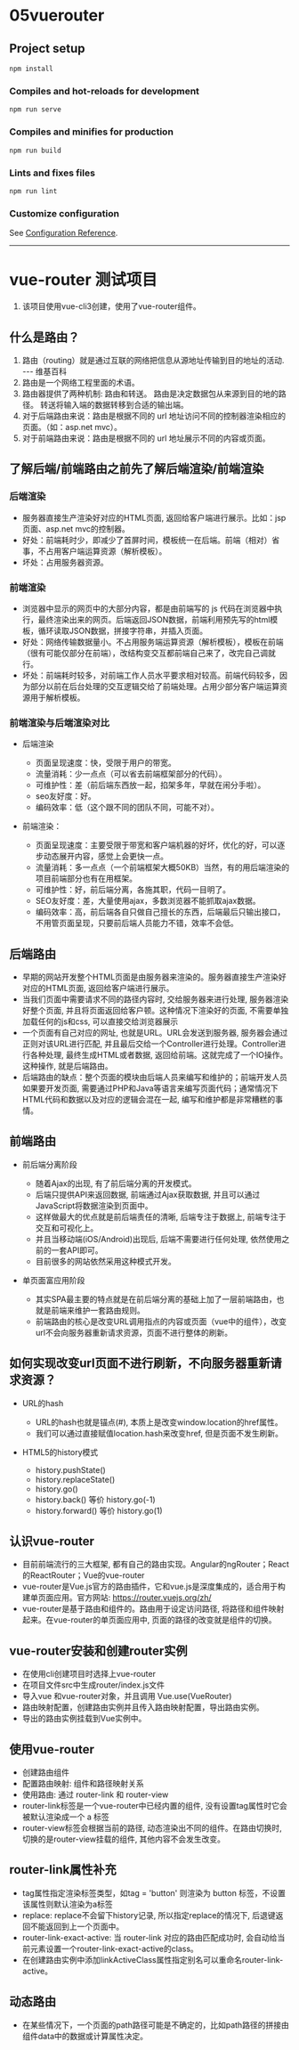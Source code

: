 # 05vuerouter

## Project setup
```
npm install
```

### Compiles and hot-reloads for development
```
npm run serve
```

### Compiles and minifies for production
```
npm run build
```

### Lints and fixes files
```
npm run lint
```

### Customize configuration
See [Configuration Reference](https://cli.vuejs.org/config/).

----

# vue-router 测试项目
  1. 该项目使用vue-cli3创建，使用了vue-router组件。

## 什么是路由？
 1. 路由（routing）就是通过互联的网络把信息从源地址传输到目的地址的活动. --- 维基百科
 2. 路由是一个网络工程里面的术语。
 3. 路由器提供了两种机制: 路由和转送。
      路由是决定数据包从来源到目的地的路径。
      转送将输入端的数据转移到合适的输出端。
 4. 对于后端路由来说：路由是根据不同的 url 地址访问不同的控制器渲染相应的页面。（如：asp.net mvc）。
 5. 对于前端路由来说：路由是根据不同的 url 地址展示不同的内容或页面。

## 了解后端/前端路由之前先了解后端渲染/前端渲染
### 后端渲染
- 服务器直接生产渲染好对应的HTML页面, 返回给客户端进行展示。比如：jsp页面、asp.net mvc的控制器。
- 好处：前端耗时少，即减少了首屏时间，模板统一在后端。前端（相对）省事，不占用客户端运算资源（解析模板）。
- 坏处：占用服务器资源。

### 前端渲染
- 浏览器中显示的网页中的大部分内容，都是由前端写的 js 代码在浏览器中执行，最终渲染出来的网页。后端返回JSON数据，前端利用预先写的html模板，循环读取JSON数据，拼接字符串，并插入页面。
- 好处：网络传输数据量小。不占用服务端运算资源（解析模板），模板在前端（很有可能仅部分在前端），改结构变交互都前端自己来了，改完自己调就行。
- 坏处：前端耗时较多，对前端工作人员水平要求相对较高。前端代码较多，因为部分以前在后台处理的交互逻辑交给了前端处理。占用少部分客户端运算资源用于解析模板。

### 前端渲染与后端渲染对比
- 后端渲染
  - 页面呈现速度：快，受限于用户的带宽。
  - 流量消耗：少一点点（可以省去前端框架部分的代码）。
  - 可维护性：差（前后端东西放一起，掐架多年，早就在闹分手啦）。
  - seo友好度：好。
  - 编码效率：低（这个跟不同的团队不同，可能不对）。

- 前端渲染：
  - 页面呈现速度：主要受限于带宽和客户端机器的好坏，优化的好，可以逐步动态展开内容，感觉上会更快一点。
  - 流量消耗：多一点点（一个前端框架大概50KB）当然，有的用后端渲染的项目前端部分也有在用框架。
  - 可维护性：好，前后端分离，各施其职，代码一目明了。
  - SEO友好度：差，大量使用ajax，多数浏览器不能抓取ajax数据。
  - 编码效率：高，前后端各自只做自己擅长的东西，后端最后只输出接口，不用管页面呈现，只要前后端人员能力不错，效率不会低。


## 后端路由
- 早期的网站开发整个HTML页面是由服务器来渲染的。服务器直接生产渲染好对应的HTML页面, 返回给客户端进行展示。
- 当我们页面中需要请求不同的路径内容时, 交给服务器来进行处理, 服务器渲染好整个页面, 并且将页面返回给客户顿。这种情况下渲染好的页面, 不需要单独加载任何的js和css, 可以直接交给浏览器展示
- 一个页面有自己对应的网址, 也就是URL。URL会发送到服务器, 服务器会通过正则对该URL进行匹配, 并且最后交给一个Controller进行处理。Controller进行各种处理, 最终生成HTML或者数据, 返回给前端。这就完成了一个IO操作。这种操作, 就是后端路由。
- 后端路由的缺点：整个页面的模块由后端人员来编写和维护的；前端开发人员如果要开发页面, 需要通过PHP和Java等语言来编写页面代码；通常情况下HTML代码和数据以及对应的逻辑会混在一起, 编写和维护都是非常糟糕的事情。

## 前端路由
- 前后端分离阶段
  - 随着Ajax的出现, 有了前后端分离的开发模式。
  - 后端只提供API来返回数据, 前端通过Ajax获取数据, 并且可以通过JavaScript将数据渲染到页面中。
  - 这样做最大的优点就是前后端责任的清晰, 后端专注于数据上, 前端专注于交互和可视化上。
  - 并且当移动端(iOS/Android)出现后, 后端不需要进行任何处理, 依然使用之前的一套API即可。
  - 目前很多的网站依然采用这种模式开发。

- 单页面富应用阶段
  - 其实SPA最主要的特点就是在前后端分离的基础上加了一层前端路由，也就是前端来维护一套路由规则。
  - 前端路由的核心是改变URL调用指点的内容或页面（vue中的组件），改变url不会向服务器重新请求资源，页面不进行整体的刷新。

## 如何实现改变url页面不进行刷新，不向服务器重新请求资源？
- URL的hash
  - URL的hash也就是锚点(#), 本质上是改变window.location的href属性。
  - 我们可以通过直接赋值location.hash来改变href, 但是页面不发生刷新。

- HTML5的history模式
  - history.pushState()
  - history.replaceState()
  - history.go()
  - history.back()  等价 history.go(-1)
  - history.forward() 等价 history.go(1)


## 认识vue-router
- 目前前端流行的三大框架, 都有自己的路由实现。Angular的ngRouter；React的ReactRouter；Vue的vue-router
- vue-router是Vue.js官方的路由插件，它和vue.js是深度集成的，适合用于构建单页面应用。官方网站: https://router.vuejs.org/zh/
- vue-router是基于路由和组件的。路由用于设定访问路径, 将路径和组件映射起来。在vue-router的单页面应用中, 页面的路径的改变就是组件的切换。

## vue-router安装和创建router实例
- 在使用cli创建项目时选择上vue-router
- 在项目文件src中生成router/index.js文件
- 导入vue 和vue-router对象，并且调用 Vue.use(VueRouter)
- 路由映射配置，创建路由实例并且传入路由映射配置，导出路由实例。
- 导出的路由实例挂载到Vue实例中。

## 使用vue-router
- 创建路由组件
- 配置路由映射: 组件和路径映射关系
- 使用路由: 通过 router-link 和 router-view 
- router-link标签是一个vue-router中已经内置的组件, 没有设置tag属性时它会被默认渲染成一个 a 标签
- router-view标签会根据当前的路径, 动态渲染出不同的组件。在路由切换时, 切换的是router-view挂载的组件, 其他内容不会发生改变。

## router-link属性补充
- tag属性指定渲染标签类型，如tag = 'button' 则渲染为 button 标签，不设置该属性则默认渲染为a标签
- replace: replace不会留下history记录, 所以指定replace的情况下, 后退键返回不能返回到上一个页面中。
- router-link-exact-active: 当 router-link 对应的路由匹配成功时, 会自动给当前元素设置一个router-link-exact-active的class。
- 在创建路由实例中添加linkActiveClass属性指定别名可以重命名router-link-active。

## 动态路由
- 在某些情况下，一个页面的path路径可能是不确定的，比如path路径的拼接由组件data中的数据或计算属性决定。

















